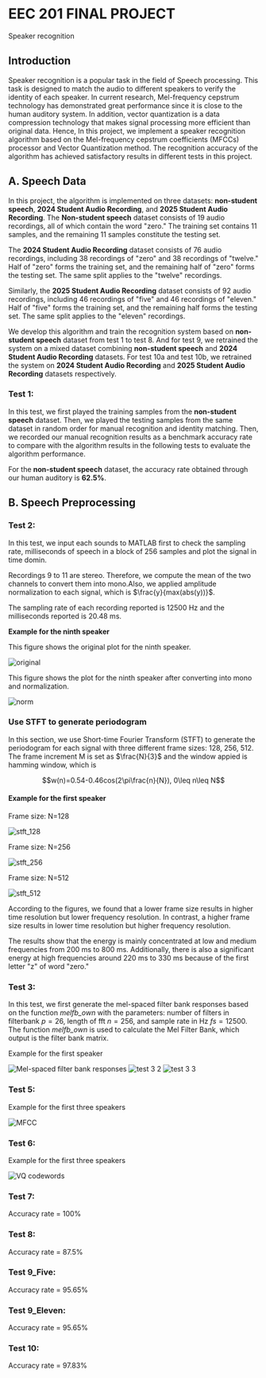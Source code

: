 # EEC 201 FINAL PROJECT
Speaker recognition

## Introduction

Speaker recognition is a popular task in the field of Speech processing. This task is designed to match the audio to different speakers to verify the identity of each speaker. In current research, Mel-frequency cepstrum technology has demonstrated great performance since it is close to the human auditory system. In addition, vector quantization is a data compression technology that makes signal processing more efficient than original data. Hence, In this project, we implement a speaker recognition algorithm based on the Mel-frequency cepstrum coefficients (MFCCs) processor and Vector Quantization method. The recognition accuracy of the algorithm has achieved satisfactory results in different tests in this project.

## A. Speech Data

In this project, the algorithm is implemented on three datasets: **non-student speech**, **2024 Student Audio Recording**, and **2025 Student Audio Recording**. The **Non-student speech** dataset consists of 19 audio recordings, all of which contain the word "zero." The training set contains 11 samples, and the remaining 11 samples constitute the testing set.

The **2024 Student Audio Recording** dataset consists of 76 audio recordings, including 38 recordings of "zero" and 38 recordings of "twelve." Half of "zero" forms the training set, and the remaining half of "zero" forms the testing set. The same split applies to the "twelve" recordings.

Similarly, the **2025 Student Audio Recording** dataset consists of 92 audio recordings, including 46 recordings of "five" and 46 recordings of "eleven." Half of "five" forms the training set, and the remaining half forms the testing set. The same split applies to the "eleven" recordings.

We develop this algorithm and train the recognition system based on **non-student speech** dataset from test 1 to test 8. And for test 9, we retrained the system on a mixed dataset combining **non-student speech** and **2024 Student Audio Recording** datasets. For test 10a and test 10b, we retrained the system on **2024 Student Audio Recording** and **2025 Student Audio Recording** datasets respectively.

### Test 1:

In this test, we first played the training samples from the **non-student speech** dataset. Then, we played the testing samples from the same dataset in random order for manual recognition and identity matching. Then, we recorded our manual recognition results as a benchmark accuracy rate to compare with the algorithm results in the following tests to evaluate the algorithm performance.

For the **non-student speech** dataset, the accuracy rate obtained through our human auditory is **62.5%**.

## B. Speech Preprocessing

### Test 2:

In this test, we input each sounds to MATLAB first to check the sampling rate, milliseconds of speech in a block of 256 samples and plot the signal in time domin.

Recordings 9 to 11 are stereo. Therefore, we compute the mean of the two channels to convert them into mono.Also, we applied amplitude normalization to each signal, which is $\frac{y}{max(abs(y))}$.

The sampling rate of each recording reported is 12500 Hz and the milliseconds reported is 20.48 ms.

**Example for the ninth speaker**

This figure shows the original plot for the ninth speaker.

![original](https://github.com/dc365710651/EEC-201-FINAL-PROJECT/blob/main/images/signal_9_in_time_domin.png)

This figure shows the plot for the ninth speaker after converting into mono and normalization.

![norm](https://github.com/dc365710651/EEC-201-FINAL-PROJECT/blob/main/images/norm_signal_9_in_time_domin.png)

### Use STFT to generate periodogram

In this section, we use Short-time Fourier Transform (STFT) to generate the periodogram for each signal with three different frame sizes: 128, 256, 512. The frame increment M is set as $\frac{N}{3}$ and the window appied is hamming window, which is 

$$w(n)=0.54-0.46cos(2\pi\frac{n}{N}), 0\leq n\leq N$$

#### Example for the first speaker

Frame size: N=128

![stft_128](https://github.com/dc365710651/EEC-201-FINAL-PROJECT/blob/main/images/stft_128.png)

Frame size: N=256

![stft_256](https://github.com/dc365710651/EEC-201-FINAL-PROJECT/blob/main/images/stft_256.png)

Frame size: N=512

![stft_512](https://github.com/dc365710651/EEC-201-FINAL-PROJECT/blob/main/images/stft_512.png)

According to the figures, we found that a lower frame size results in higher time resolution but lower frequency resolution. In contrast, a higher frame size results in lower time resolution but higher frequency resolution.

The results show that the energy is mainly concentrated at low and medium frequencies from 200 ms to 800 ms. Additionally, there is also a significant energy at high frequencies around 220 ms to 330 ms because of the first letter "z" of word "zero."

### Test 3:

In this test, we first generate the mel-spaced filter bank responses based on the function *melfb_own* with the parameters: number of filters in filterbank $p=26$, length of fft $n=256$, and sample rate in Hz $fs=12500$. The function *melfb_own* is used to calculate the Mel Filter Bank, which output is the filter bank matrix.

Example for the first speaker

![Mel-spaced filter bank responses](https://github.com/dc365710651/EEC-201-FINAL-PROJECT/blob/main/images/test_3_1.png)
![test 3 2](https://github.com/dc365710651/EEC-201-FINAL-PROJECT/blob/main/images/test_3_2.png)
![test 3 3](https://github.com/dc365710651/EEC-201-FINAL-PROJECT/blob/main/images/test_3_3.png)

### Test 5:

Example for the first three speakers

![MFCC](https://github.com/dc365710651/EEC-201-FINAL-PROJECT/blob/main/images/test_5.png)

### Test 6:

Example for the first three speakers

![VQ codewords](https://github.com/dc365710651/EEC-201-FINAL-PROJECT/blob/main/images/test_6.png)

### Test 7:
Accuracy rate = 100%

### Test 8:
Accuracy rate = 87.5%

### Test 9_Five:
Accuracy rate = 95.65%

### Test 9_Eleven:
Accuracy rate = 95.65%

### Test 10:
Accuracy rate = 97.83%
